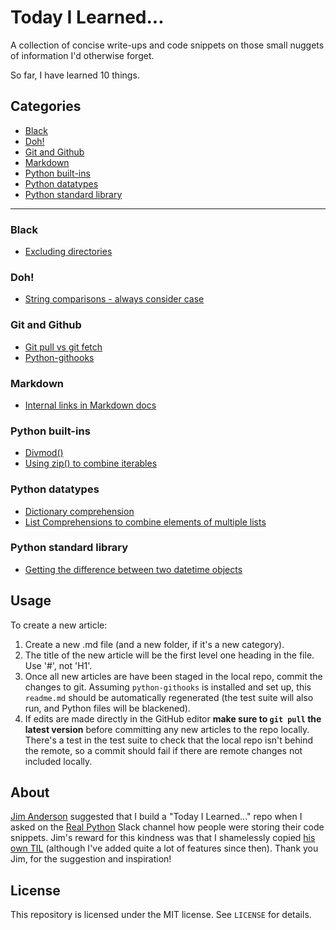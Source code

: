 
# Today I Learned...

A collection of concise write-ups and code snippets on those small nuggets of information I'd otherwise forget.


So far, I have learned 10 things.

## Categories
- [Black](<#Black>)
- [Doh!](<#Doh!>)
- [Git and Github](<#Git-and-Github>)
- [Markdown](<#Markdown>)
- [Python built-ins](<#Python-built-ins>)
- [Python datatypes](<#Python-datatypes>)
- [Python standard library](<#Python-standard-library>)
----
### Black
- [Excluding directories](<./content/Black/exclude_directories.md>)

### Doh!
- [String comparisons - always consider case](<./content/Doh!/string_search.md>)

### Git and Github
- [Git pull vs git fetch](<./content/Git and Github/git_pull_vs_fetch.md>)
- [Python-githooks](<./content/Git and Github/python-githooks_writeup.md>)

### Markdown
- [Internal links in Markdown docs](<./content/Markdown/internal_links.md>)

### Python built-ins
- [Divmod()](<./content/Python built-ins/divmod.md>)
- [Using zip() to combine iterables](<./content/Python built-ins/zip.md>)

### Python datatypes
- [Dictionary comprehension](<./content/Python datatypes/dict_comps.md>)
- [List Comprehensions to combine elements of multiple lists](<./content/Python datatypes/list_comp.md>)

### Python standard library
- [Getting the difference between two datetime objects](<./content/Python standard library/timedelta.md>)

## Usage
To create a new article:

1. Create a new .md file (and a new folder, if it's a new category).
1. The title of the new article will be the first level one heading in the file. Use '#', not 'H1'.
1. Once all new articles are have been staged in the local repo, commit the changes to git. Assuming `python-githooks` is installed and set up, this `readme.md` should be automatically regenerated (the test suite will also run, and Python files will be blackened). 
1. If edits are made directly in the GitHub editor **make sure to `git pull` the latest version** before committing any new articles to the repo locally. There's a test in the test suite to check that the local repo isn't behind the remote, so a commit should fail if there are remote changes not included locally.

## About
[Jim Anderson](https://github.com/jima80525) suggested that I build a "Today I Learned..." repo when I asked on the [Real Python](https://realpython.com/) Slack channel how people were storing their code snippets.
Jim's reward for this kindness was that I shamelessly copied [his own TIL](https://github.com/jima80525/til) (although I've added quite a lot of features since then). Thank you Jim, for the suggestion and inspiration!

## License
This repository is licensed under the MIT license. See `LICENSE` for details.
